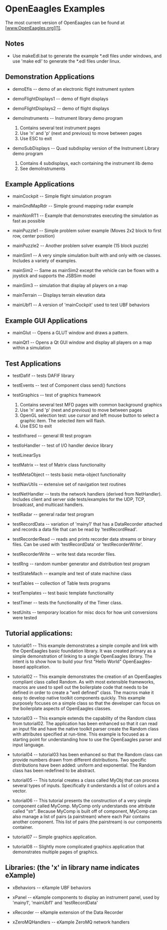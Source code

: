 
OpenEaagles Examples
====================

The most current version of OpenEaagles can be found at
[www.OpenEaagles.org][1].

Notes
-----

*  Use makeEdl.bat to generate the example *.edl files under windows, and
   use 'make edl' to generate the *.edl files under linux.


Demonstration Applications
--------------------------

* demoEfis -- demo of an electronic flight instrument system

* demoFlightDisplays1 -- demo of flight displays

* demoFlightDisplays2 -- demo of flight displays

* demoInstruments -- Instrument library demo program
    1. Contains several test instrument pages
    2. Use 'n' and 'p' (next and previous) to move between pages
    3. Use ESC to exit

* demoSubDisplays -- Quad subdisplay version of the Instrument Library demo program
    1. Contains 4 subdisplays, each containing the instrument lib demo
    2. See demoInstruments

Example Applications
--------------------

* mainCockpit -- Simple flight simulation program

* mainGndMapRdr -- Simple ground mapping radar example

* mainNonRT1 -- Example that demonstrates executing the simulation as fast as possible

* mainPuzzle1 -- Simple problem solver example (Moves 2x2 block to first row, center position)

* mainPuzzle2 -- Another problem solver example (15 block puzzle)

* mainSim1 -- A very simple simulation built with and only with oe classes. Includes a variety of examples.

* mainSim2 -- Same as mainSim2 except the vehicle can be flown with a joystick and supports the JSBSim model

* mainSim3 -- simulation that display all players on a map

* mainTerrain -- Displays terrain elevation data

* mainUbf1 -- A version of 'mainCockpit' used to test UBF behaviors

Example GUI Applications
------------------------

* mainGlut -- Opens a GLUT window and draws a pattern.

* mainQt1 -- Opens a Qt GUI window and display all players on a map within a simulation

Test Applications
-----------------

* testDafif -- tests DAFIF library

* testEvents -- test of Component class send() functions

* testGraphics -- test of graphics framework
    1. Contains several test MFD pages with common background graphics
    2. Use 'n' and 'p' (next and previous) to move between pages
    3. OpenGL selection test: use cursor and left mouse button to select a graphic item.  The selected item will flash.
    4. Use ESC to exit

* testInfrared -- general IR test program

* testIoHandler -- test of I/O handler device library

* testLinearSys

* testMatrix -- test of Matrix class functionality

* testMetaObject -- tests basic meta-object functionality

* testNavUtils -- extensive set of navigation test routines

* testNetHandler -- tests the network handlers (derived from NetHandler).  Includes client and server side tests/examples for the UDP, TCP, broadcast, and multicast handlers.

* testRadar -- general radar test program

* testRecordData -- variation of 'mainy1' that has a DataRecorder attached and records a data file that can be read by 'testRecordRead'.

* testRecorderRead -- reads and prints recorder data streams or binary files. Can be used with 'testRecordData' or 'testRecorderWrite'.

* testRecorderWrite -- write test data recorder files.

* testRng -- random number generator and distribution test program

* testStateMach -- example and test of state machine class

* testTables -- collection of Table tests programs

* testTemplates -- test basic template functionality

* testTimer -- tests the functionality of the Timer class.

* testUnits  -- temporary location for misc docs for how unit conversions were tested

Tutorial applications:
--------------------------------------------------------------------------------------------

* tutorial01 -- This example demonstrates a simple compile and link with the OpenEaagles basic foundation library. It was created primary as a simple demonstration of linking to a single OpenEaagles library. The intent is to show how to build your first "Hello World" OpenEaagles-based application.

* tutorial02 -- This example demonstrates the creation of an OpenEaagles compliant class called Random. As with most extensible frameworks, macros are used to spell out the boilerplate code that needs to be defined in order to create a "well defined" class. The macros make it easy to develop native toolkit components quickly. This example purposely focuses on a simple class so that the developer can focus on the boilerplate aspects of OpenEaagles classes.

* tutorial03 -- This example extends the capability of the Random class from tutorial02. The application has been enhanced so that it can read an input file and have the native toolkit parser create the Random class with attributes specified at run-time. This example is focused as a starting point for understanding how to use the OpenEaagles parser and input language.

* tutorial04 -- tutorial03 has been enhanced so that the Random class can provide numbers drawn from different distributions. Two specific distributions have been added: uniform and exponential. The Random class has been redefined to be abstract.

* tutorial05 -- This tutorial creates a class called MyObj that can process several types of inputs. Specifically it understands a list of colors and a vector.

* tutorial06 -- This tutorial presents the construction of a very simple component called MyComp. MyComp only understands one attribute called "str". Because MyComp is built off of component, MyComp can also manage a list of pairs (a pairstream) where each Pair contains another component. This list of pairs (the pairstream) is our components container.

* tutorial07 -- Simple graphics application.

* tutorial08 -- Slightly more complicated graphics application that demonstrates multiple pages of graphics.


Libraries: (the 'x' in library name indicates eXample)
--------------------------------------------------------------------------------------------
* xBehaviors -- eXample UBF behaviors

* xPanel -- eXample components to display an instrument panel, used by 'mainy1', 'mainUbf1' and 'testRecordData'

* xRecorder -- eXample extension of the Data Recorder

* xZeroMQHandlers -- eXample ZeroMQ network handlers


[1]: http://www.OpenEaagles.org
